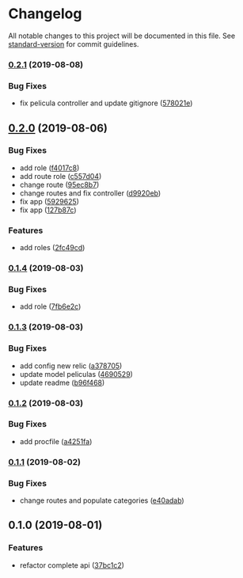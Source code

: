 # Changelog

All notable changes to this project will be documented in this file. See [standard-version](https://github.com/conventional-changelog/standard-version) for commit guidelines.

### [0.2.1](https://github.com/Beor18/jwt-login/compare/v0.2.0...v0.2.1) (2019-08-08)


### Bug Fixes

* fix pelicula controller and update gitignore ([578021e](https://github.com/Beor18/jwt-login/commit/578021e))



## [0.2.0](https://github.com/Beor18/jwt-login/compare/v0.1.4...v0.2.0) (2019-08-06)


### Bug Fixes

* add role ([f4017c8](https://github.com/Beor18/jwt-login/commit/f4017c8))
* add route role ([c557d04](https://github.com/Beor18/jwt-login/commit/c557d04))
* change route ([95ec8b7](https://github.com/Beor18/jwt-login/commit/95ec8b7))
* change routes and fix controller ([d9920eb](https://github.com/Beor18/jwt-login/commit/d9920eb))
* fix app ([5929625](https://github.com/Beor18/jwt-login/commit/5929625))
* fix app ([127b87c](https://github.com/Beor18/jwt-login/commit/127b87c))


### Features

* add roles ([2fc49cd](https://github.com/Beor18/jwt-login/commit/2fc49cd))



### [0.1.4](https://github.com/Beor18/jwt-login/compare/v0.1.3...v0.1.4) (2019-08-03)


### Bug Fixes

* add role ([7fb6e2c](https://github.com/Beor18/jwt-login/commit/7fb6e2c))



### [0.1.3](https://github.com/Beor18/jwt-login/compare/v0.1.2...v0.1.3) (2019-08-03)


### Bug Fixes

* add config new relic ([a378705](https://github.com/Beor18/jwt-login/commit/a378705))
* update model peliculas ([4690529](https://github.com/Beor18/jwt-login/commit/4690529))
* update readme ([b96f468](https://github.com/Beor18/jwt-login/commit/b96f468))



### [0.1.2](https://github.com/Beor18/jwt-login/compare/v0.1.1...v0.1.2) (2019-08-03)


### Bug Fixes

* add procfile ([a4251fa](https://github.com/Beor18/jwt-login/commit/a4251fa))



### [0.1.1](https://github.com/Beor18/jwt-login/compare/v0.1.0...v0.1.1) (2019-08-02)


### Bug Fixes

* change routes and populate categories ([e40adab](https://github.com/Beor18/jwt-login/commit/e40adab))



## 0.1.0 (2019-08-01)


### Features

* refactor complete api ([37bc1c2](https://github.com/Beor18/jwt-login/commit/37bc1c2))
